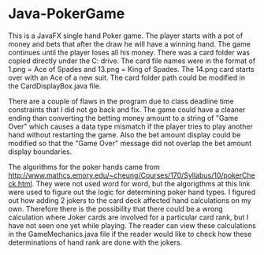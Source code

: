 # Java-PokerGame

This is a JavaFX single hand Poker game. The player starts with a pot of money and bets that after the draw he will have a winning hand. The game continues until the player loses all his money. 
There was a card folder was copied directly under the C: drive. The card file names were in the format of 1.png = Ace of Spades and 13.png = King of Spades. The 14.png card starts over with an Ace of a new suit. The card folder path could be modified in the CardDisplayBox.java file.

There are a couple of flaws in the program due to class deadline time constraints that I did not go back and fix. The game could have a cleaner ending than converting the betting money amount to a string of "Game Over" which causes a data type mismatch if the player tries to play another hand without restarting the game. Also the bet amount display could be modified so that the "Game Over" message did not overlap the bet amount display boundaries.

The algorithms for the poker hands came from http://www.mathcs.emory.edu/~cheung/Courses/170/Syllabus/10/pokerCheck.html. They were not used word for word, but the algorigthms at this link were used to figure out the logic for determining poker hand types.  I figured out how adding 2 jokers to the card deck affected hand calculations on my own. Therefore there is the possibility that there could be a wrong calculation where Joker cards are involved for a particular card rank, but I have not seen one yet while playing. The reader can view these calculations in the GameMechanics.java file if the reader would like to check how these determinations of hand rank are done with the jokers.
